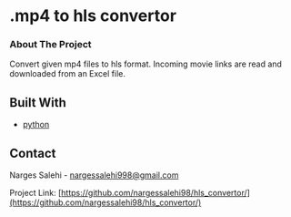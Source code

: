 # .mp4 to hls convertor

<!-- ABOUT THE PROJECT -->
### About The Project
Convert given mp4 files to hls format. Incoming movie links are read and downloaded from an Excel file.
## Built With

* [python](https://python.org/)

<!-- CONTACT -->
## Contact

Narges Salehi - nargessalehi998@gmail.com

Project Link: [https://github.com/nargessalehi98/hls_convertor/](https://github.com/nargessalehi98/hls_convertor/)


